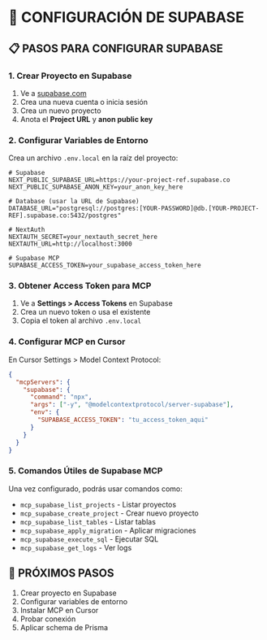 # 🔧 **CONFIGURACIÓN DE SUPABASE**

## 📋 **PASOS PARA CONFIGURAR SUPABASE**

### **1. Crear Proyecto en Supabase**

1. Ve a [supabase.com](https://supabase.com)
2. Crea una nueva cuenta o inicia sesión
3. Crea un nuevo proyecto
4. Anota el **Project URL** y **anon public key**

### **2. Configurar Variables de Entorno**

Crea un archivo `.env.local` en la raíz del proyecto:

```env
# Supabase
NEXT_PUBLIC_SUPABASE_URL=https://your-project-ref.supabase.co
NEXT_PUBLIC_SUPABASE_ANON_KEY=your_anon_key_here

# Database (usar la URL de Supabase)
DATABASE_URL="postgresql://postgres:[YOUR-PASSWORD]@db.[YOUR-PROJECT-REF].supabase.co:5432/postgres"

# NextAuth
NEXTAUTH_SECRET=your_nextauth_secret_here
NEXTAUTH_URL=http://localhost:3000

# Supabase MCP
SUPABASE_ACCESS_TOKEN=your_supabase_access_token_here
```

### **3. Obtener Access Token para MCP**

1. Ve a **Settings > Access Tokens** en Supabase
2. Crea un nuevo token o usa el existente
3. Copia el token al archivo `.env.local`

### **4. Configurar MCP en Cursor**

En Cursor Settings > Model Context Protocol:

```json
{
  "mcpServers": {
    "supabase": {
      "command": "npx",
      "args": ["-y", "@modelcontextprotocol/server-supabase"],
      "env": {
        "SUPABASE_ACCESS_TOKEN": "tu_access_token_aqui"
      }
    }
  }
}
```

### **5. Comandos Útiles de Supabase MCP**

Una vez configurado, podrás usar comandos como:

- `mcp_supabase_list_projects` - Listar proyectos
- `mcp_supabase_create_project` - Crear nuevo proyecto
- `mcp_supabase_list_tables` - Listar tablas
- `mcp_supabase_apply_migration` - Aplicar migraciones
- `mcp_supabase_execute_sql` - Ejecutar SQL
- `mcp_supabase_get_logs` - Ver logs

## 🎯 **PRÓXIMOS PASOS**

1. Crear proyecto en Supabase
2. Configurar variables de entorno
3. Instalar MCP en Cursor
4. Probar conexión
5. Aplicar schema de Prisma
